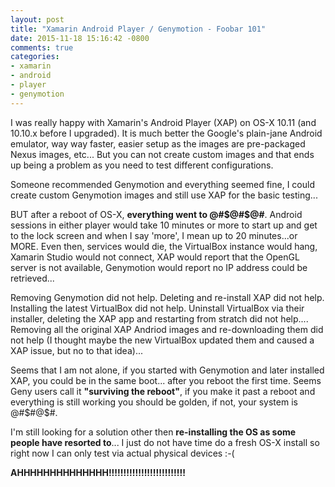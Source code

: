 ```yaml
---
layout: post
title: "Xamarin Android Player / Genymotion - Foobar 101"
date: 2015-11-18 15:16:42 -0800
comments: true
categories: 
- xamarin
- android
- player
- genymotion
---
```

I was really happy with Xamarin's Android Player (XAP) on OS-X 10.11 (and 10.10.x before I upgraded). It is much better the Google's plain-jane Android emulator, way way faster, easier setup as the images are pre-packaged Nexus images, etc... But you can not create custom images and that ends up being a problem as you need to test different configurations.

Someone recommended Genymotion and everything seemed fine, I could create custom Genymotion images and still use XAP for the basic testing... 

BUT after a reboot of OS-X, **everything went to @#$@#$@#**. Android sessions in either player would take 10 minutes or more to start up and get to the lock screen and when I say 'more', I mean up to 20 minutes...or MORE. Even then, services would die, the VirtualBox instance would hang, Xamarin Studio would not connect, XAP would report that the OpenGL server is not available, Genymotion would report no IP address could be retrieved... 

Removing Genymotion did not help. Deleting and re-install XAP did not help. Installing the latest VirtualBox did not help. Uninstall VirtualBox via their installer, deleting the XAP app and restarting from stratch did not help.... Removing all the original XAP Andriod images and re-downloading them did not help (I thought maybe the new VirtualBox updated them and caused a XAP issue, but no to that idea)...

Seems that I am not alone, if you started with Genymotion and later installed XAP, you could be in the same boot... after you reboot the first time. Seems Geny users call it **"surviving the reboot"**, if you make it past a reboot and everything is still working you should be golden, if not, your system is @#$#@$#.

I'm still looking for a solution other then **re-installing the OS as some people have resorted to**... I just do not have time do a fresh OS-X install so right now I can only test via actual physical devices :-(

**AHHHHHHHHHHHHHH!!!!!!!!!!!!!!!!!!!!!!!!!!**

